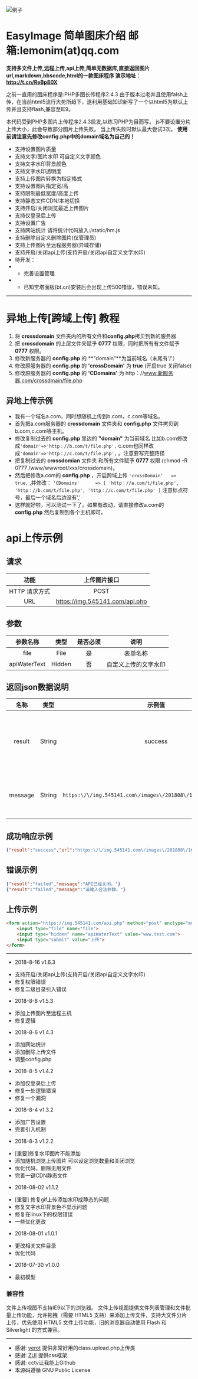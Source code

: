 ![例子](https://img.545141.com/images/201808/daf111c0b24a5753.png "例子")
# EasyImage 简单图床介绍  邮箱:lemonim(at)qq.com
  **支持多文件上传,远程上传,api上传,简单无数据库,直接返回图片url,markdown,bbscode,html的一款图床程序 演示地址： http://t.cn/ReBp80X**
  
  之前一直用的图床程序是:PHP多图长传程序2.4.3
  由于版本过老并且使用falsh上传，在当前html5流行大势所趋下，遂利用基础知识新写了一个以html5为默认上传并且支持flash,兼容至IE9。
  
  本代码受到PHP多图片上传程序2.4.3启发,以练习PHP为目而写。
  js不要设置分片上传大小，此会导致部分图片上传失败。
  当上传失败时默认最大尝试3次。
  **使用前请注意先修改config.php中的domain域名为自己的！**
  
 * 支持设置图片质量
 * 支持文字/图片水印 可自定义文字颜色
 * 支持文字水印背景颜色
 * 支持文字水印透明度
 * 支持上传图片转换为指定格式
 * 支持设置图片指定宽/高
 * 支持限制最低宽度/高度上传
 * 支持静态文件CDN/本地切换
 * 支持开启/关闭浏览最近上传图片
 * 支持仅登录后上传
 * 支持设置广告
 * 支持网站统计 请将统计代码放入:/static/hm.js
 * 支持删除自定义删除图片(仅管理员)
 * 支持上传图片至远程服务器(异域存储)
 * 支持开启/关闭api上传(支持开启/关闭api自定义文字水印)
 * 待开发：
 * - 完善设置管理
 * - 已知宝塔面板(bt.cn)安装后会出现上传500错误，错误未知。

---
# 异地上传[跨域上传] 教程
1. 将 **crossdomain** 文件夹内的所有文件和**config.php**拷贝到新的服务器
2. 把 **crossdomain** 的上层文件夹赋予 **0777** 权限，同时把所有有文件赋予 **0777** 权限。
3. 修改新服务器的 **config.php** 的 **"domain"**为当前域名（末尾有'/'）
4. 修改原服务器的 **config.php** 的 **'crossDomain'** 为 **true** (开启true 关闭false)
5. 修改原服务器的 **config.php** 的 **'CDomains'** 为 http：//www.新服务器.com/crossdmain/file.php
## 异地上传示例
* 我有一个域名a.com，同时想随机上传到b.com，c.com等域名。
* 首先把a.com服务器的 **crossdomain** 文件夹和 **config.php** 文件拷贝到b.com,c.com等主机。
* 修改复制过去的 **config.php** 里边的 **"domain"** 为当前域名 比如b.com修改成`'domain'=>'http：//b.com/t/file.php',`
c.com也同样改成`'domain'=>'http：//c.com/t/file.php',` 。注意要写完整路径
* 把复制过去的 **crossdomian** 文件夹 和所有文件赋予 **0777** 权限 (chmod -R 0777 /www/wwwroot/xxx/crossdomain)。
* 然后把修改a.com的 **config.php** ，开启跨域上传 `'crossDomain'   => true,` ,并修改：
`'CDomains'      => [
'http：//a.com/t/file.php',
'http：//b.com/t/file.php',
'http：//c.com/t/file.php'
]`
注意标点符号，最后一个域名后边没有','
* 这样就好啦，可以测试一下了。如果有改动，请直接修改a.com的 **config.php** 然后复制到各个主机即可。

# api上传示例

## 请求
| 功能  | 上传图片接口  |
| :------------: | :------------: |
| HTTP 请求方式  | POST  |
| URL  |  https://img.545141.com/api.php |
## 参数
|  参数名称 | 类型  |是否必须 | 说明 |
| :------------: | :------------: | :------------: | :------------: |
|  file | File | 是 |  表单名称  |
|  apiWaterText |  Hidden  |  否  |  自定义上传的文字水印  |

## 返回json数据说明
| 名称  |  类型 | 示例值| 说明 |
| :------------: | :------------: | :------------: | :------------: |
| result  | String  | success | 上传文件状态。成功为 success 错误为 failed |
|  message |  String | ``` https:\/\/img.545141.com\/images\/201808\/16faa5601aec0cd0.jpg ``` |如果成功返回url,错误则显示描述 |

## 成功响应示例
```json
{"result":"success","url":"https:\/\/img.545141.com\/images\/201808\/16faa5601aec0cd0.jpg"}
```
## 错误示例
```json
{"result":"failed","message":"API已经关闭。"}
{"result":"failed","message":"请输入合法参数。"}
```
## 上传示例
```html
<form action="https://img.545141.com/api.php" method="post" enctype="multipart/form-data">
    <input type="file" name="file">
    <input type="hidden" name="apiWaterText" value="www.test.com">
    <input type="submit" value="上传">
</form>
```
---
* 2018-8-16 v1.6.3
 - 支持开启/关闭api上传(支持开启/关闭api自定义文字水印)
 - 修复权限错误
 - 修复二级目录引入错误
 
* 2018-8-8 v1.5.3
 - 添加上传图片至远程主机
 - 修复逻辑
 
* 2018-8-6 v1.4.3
 - 添加网站统计
 - 添加删除上传文件
 - 调整config.php
 
* 2018-8-5 v1.4.2
 - 添加仅登录后上传
 - 修复一处逻辑错误
 - 修复一个漏洞
 
* 2018-8-4 v1.3.2
 - 添加广告设置
 - 完善引入机制
 
* 2018-8-3 v1.2.2
 - [重要]修复水印图片不能添加
 - 添加随机浏览上传图片 可以设定浏览数量和关闭浏览
 - 优化代码，删除无用文件
 - 完善一键CDN静态文件

* 2018-08-02 v1.1.2
 - [重要] 修复gif上传添加水印成静态的问题
 - 修复文字水印背景色不显示问题
 - 修复在linux下的权限错误
 -  一些优化更改
 
* 2018-08-01 v1.0.1
 - 更改相关文件目录
 - 优化代码
 
* 2018-07-30 v1.0.0
 - 最初模型
 
 ### 兼容性 
文件上传视图不支持IE9以下的浏览器。
文件上传视图提供文件列表管理和文件批量上传功能，允许拖拽（需要 HTML5  支持）来添加上传文件，支持大文件分片上传，优先使用    HTML5 文件上传功能，旧的浏览器自动使用 Flash 和  Silverlight 的方式兼容。
   
----
  - 感谢: [verot](https://www.verot.net "verot") 提供非常好用的class.upload.php上传类  
  - 感谢: [ZUI](http://zui.sexy/ "ZUI") 提供css框架
  - 感谢: cctv让我能上Github
  - 本源码遵循 GNU Public License